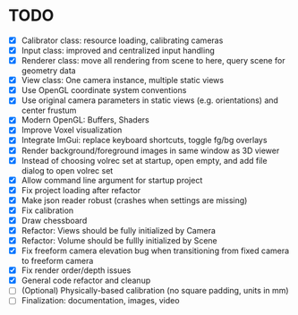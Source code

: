 # TODO

- [x] Calibrator class: resource loading, calibrating cameras
- [x] Input class: improved and centralized input handling
- [x] Renderer class: move all rendering from scene to here, query scene for geometry data
- [x] View class: One camera instance, multiple static views
- [x] Use OpenGL coordinate system conventions
- [x] Use original camera parameters in static views (e.g. orientations) and center frustum
- [x] Modern OpenGL: Buffers, Shaders
- [x] Improve Voxel visualization
- [x] Integrate ImGui: replace keyboard shortcuts, toggle fg/bg overlays
- [x] Render background/foreground images in same window as 3D viewer
- [x] Instead of choosing volrec set at startup, open empty, and add file dialog to open volrec set
- [x] Allow command line argument for startup project
- [x] Fix project loading after refactor
- [x] Make json reader robust (crashes when settings are missing)
- [x] Fix calibration
- [x] Draw chessboard
- [x] Refactor: Views should be fully initialized by Camera
- [x] Refactor: Volume should be fullly initialized by Scene
- [x] Fix freeform camera elevation bug when transitioning from fixed camera to freeform camera
- [x] Fix render order/depth issues
- [x] General code refactor and cleanup
- [ ] (Optional) Physically-based calibration (no square padding, units in mm)
- [ ] Finalization: documentation, images, video
